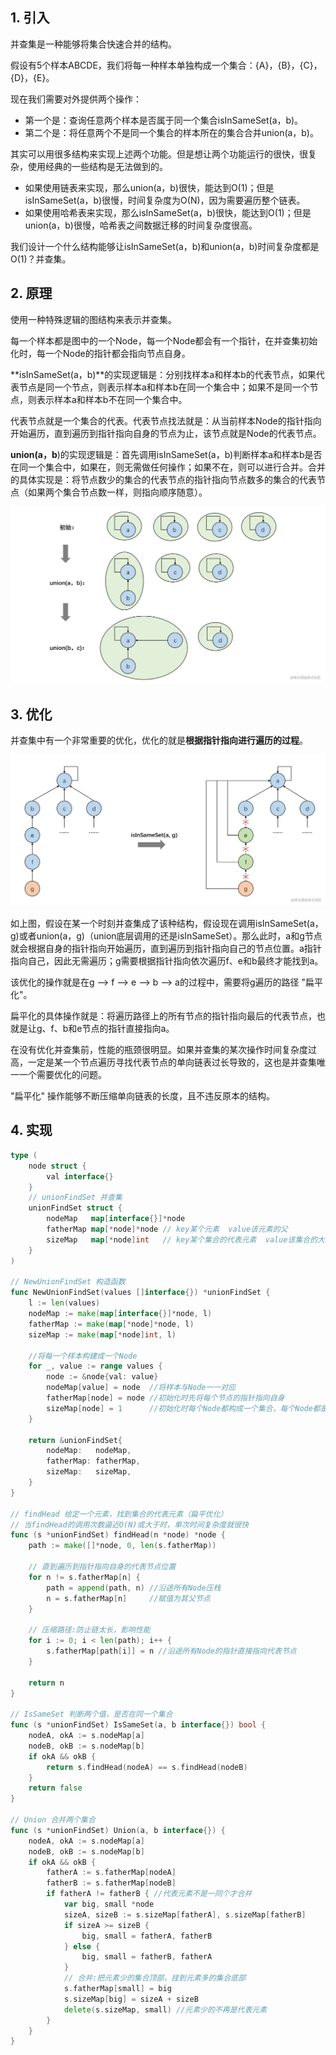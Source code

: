 ## 1. 引入

并查集是一种能够将集合快速合并的结构。

假设有5个样本ABCDE，我们将每一种样本单独构成一个集合：{A}，{B}，{C}，{D}，{E}。

现在我们需要对外提供两个操作：

- 第一个是：查询任意两个样本是否属于同一个集合isInSameSet(a，b)。
- 第二个是：将任意两个不是同一个集合的样本所在的集合合并union(a，b)。

其实可以用很多结构来实现上述两个功能。但是想让两个功能运行的很快，很复杂，使用经典的一些结构是无法做到的。

- 如果使用链表来实现，那么union(a，b)很快，能达到O(1)；但是isInSameSet(a，b)很慢，时间复杂度为O(N)，因为需要遍历整个链表。
- 如果使用哈希表来实现，那么isInSameSet(a，b)很快，能达到O(1)；但是union(a，b)很慢，哈希表之间数据迁移的时间复杂度很高。

我们设计一个什么结构能够让isInSameSet(a，b)和union(a，b)时间复杂度都是O(1)？并查集。



## 2.  原理

使用一种特殊逻辑的图结构来表示并查集。

每一个样本都是图中的一个Node，每一个Node都会有一个指针，在并查集初始化时，每一个Node的指针都会指向节点自身。

**isInSameSet(a，b)**的实现逻辑是：分别找样本a和样本b的代表节点，如果代表节点是同一个节点，则表示样本a和样本b在同一个集合中；如果不是同一个节点，则表示样本a和样本b不在同一个集合中。

代表节点就是一个集合的代表。代表节点找法就是：从当前样本Node的指针指向开始遍历，直到遍历到指针指向自身的节点为止，该节点就是Node的代表节点。

**union(a，b**)的实现逻辑是：首先调用isInSameSet(a，b)判断样本a和样本b是否在同一个集合中，如果在，则无需做任何操作；如果不在，则可以进行合并。合并的具体实现是：将节点数少的集合的代表节点的指针指向节点数多的集合的代表节点（如果两个集合节点数一样，则指向顺序随意）。



![](img\并查集.png)


## 3. 优化

并查集中有一个非常重要的优化，优化的就是**根据指针指向进行遍历的过程**。

![](img\sameSet.png)

如上图，假设在某一个时刻并查集成了该种结构，假设现在调用isInSameSet(a，g)或者union(a，g)（union底层调用的还是isInSameSet）。那么此时，a和g节点就会根据自身的指针指向开始遍历，直到遍历到指针指向自己的节点位置。a指针指向自己，因此无需遍历；g需要根据指针指向依次遍历f、e和b最终才能找到a。

该优化的操作就是在g —> f —> e —> b —> a的过程中，需要将g遍历的路径 "扁平化"。

扁平化的具体操作就是：将遍历路径上的所有节点的指针指向最后的代表节点，也就是让g、f、b和e节点的指针直接指向a。

在没有优化并查集前，性能的瓶颈很明显。如果并查集的某次操作时间复杂度过高，一定是某一个节点遍历寻找代表节点的单向链表过长导致的，这也是并查集唯一一个需要优化的问题。

"扁平化" 操作能够不断压缩单向链表的长度，且不违反原本的结构。



## 4. 实现

```go
type (
	node struct {
		val interface{}
	}
	// unionFindSet 并查集
	unionFindSet struct {
		nodeMap   map[interface{}]*node
		fatherMap map[*node]*node // key某个元素  value该元素的父
		sizeMap   map[*node]int   // key某个集合的代表元素  value该集合的大小
	}
)

// NewUnionFindSet 构造函数
func NewUnionFindSet(values []interface{}) *unionFindSet {
	l := len(values)
	nodeMap := make(map[interface{}]*node, l)
	fatherMap := make(map[*node]*node, l)
	sizeMap := make(map[*node]int, l)

	//将每一个样本构建成一个Node
	for _, value := range values {
		node := &node{val: value}
		nodeMap[value] = node  //将样本与Node一一对应
		fatherMap[node] = node //初始化时先将每个节点的指针指向自身
		sizeMap[node] = 1      //初始化时每个Node都构成一个集合，每个Node都是代表Node
	}

	return &unionFindSet{
		nodeMap:   nodeMap,
		fatherMap: fatherMap,
		sizeMap:   sizeMap,
	}
}

// findHead 给定一个元素，找到集合的代表元素（扁平优化）
// 当findHead的调用次数逼近O(N)或大于时，单次时间复杂度就很快
func (s *unionFindSet) findHead(n *node) *node {
	path := make([]*node, 0, len(s.fatherMap))

	// 直到遍历到指针指向自身的代表节点位置
	for n != s.fatherMap[n] {
		path = append(path, n) //沿途所有Node压栈
		n = s.fatherMap[n]     //赋值为其父节点
	}

	// 压缩路径:防止链太长，影响性能
	for i := 0; i < len(path); i++ {
		s.fatherMap[path[i]] = n //沿途所有Node的指针直接指向代表节点
	}

	return n
}

// IsSameSet 判断两个值，是否在同一个集合
func (s *unionFindSet) IsSameSet(a, b interface{}) bool {
	nodeA, okA := s.nodeMap[a]
	nodeB, okB := s.nodeMap[b]
	if okA && okB {
		return s.findHead(nodeA) == s.findHead(nodeB)
	}
	return false
}

// Union 合并两个集合
func (s *unionFindSet) Union(a, b interface{}) {
	nodeA, okA := s.nodeMap[a]
	nodeB, okB := s.nodeMap[b]
	if okA && okB {
		fatherA := s.fatherMap[nodeA]
		fatherB := s.fatherMap[nodeB]
		if fatherA != fatherB { //代表元素不是一同个才合并
			var big, small *node
			sizeA, sizeB := s.sizeMap[fatherA], s.sizeMap[fatherB]
			if sizeA >= sizeB {
				big, small = fatherA, fatherB
			} else {
				big, small = fatherB, fatherA
			}
			// 合并:把元素少的集合顶部，挂到元素多的集合底部
			s.fatherMap[small] = big
			s.sizeMap[big] = sizeA + sizeB
			delete(s.sizeMap, small) //元素少的不再是代表元素
		}
	}
}
```

